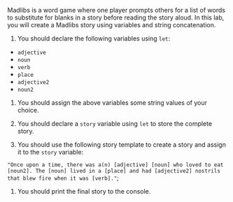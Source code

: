 Madlibs is a word game where one player prompts others for a list of words to substitute for blanks in a story before reading the story aloud. In this lab, you will create a Madlibs story using variables and string concatenation.

1. You should declare the following variables using `let`:
- `adjective`
- `noun`
- `verb`
- `place`
- `adjective2`
- `noun2`

1. You should assign the above variables some string values of your choice.

1. You should declare a `story` variable using `let` to store the complete story.
   
1. You should use the following story template to create a story and assign it to the `story` variable:

`"Once upon a time, there was a(n) [adjective] [noun] who loved to eat [noun2]. The [noun] lived in a [place] and had [adjective2] nostrils that blew fire when it was [verb]."`;

1. You should print the final story to the console.